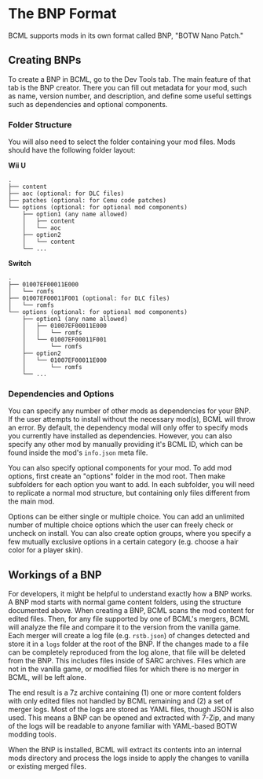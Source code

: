 # The BNP Format

BCML supports mods in its own format called BNP, "BOTW Nano Patch."

## Creating BNPs

To create a BNP in BCML, go to the Dev Tools tab. The main feature of that tab is the BNP creator.
There you can fill out metadata for your mod, such as name, version number, and description, and
define some useful settings such as dependencies and optional components.


### Folder Structure

You will also need to select the folder containing your mod files. Mods should have the following
folder layout:

**Wii U**

```
.
├── content
├── aoc (optional: for DLC files)
├── patches (optional: for Cemu code patches)
└── options (optional: for optional mod components)
    ├── option1 (any name allowed)
    │   ├── content
    │   └── aoc
    ├── option2
    │   └── content
    └── ...
```

**Switch**

```
.
├── 01007EF00011E000
│   └── romfs
├── 01007EF00011F001 (optional: for DLC files)
│   └── romfs
└── options (optional: for optional mod components)
    ├── option1 (any name allowed)
    │   ├── 01007EF00011E000
    │   │   └── romfs
    │   └── 01007EF00011F001
    │       └── romfs
    ├── option2
    │   └── 01007EF00011E000
    │       └── romfs
    └── ...
```

### Dependencies and Options

You can specify any number of other mods as dependencies for your BNP. If the user attempts to
install without the necessary mod(s), BCML will throw an error. By default, the dependency modal
will only offer to specify mods you currently have installed as dependencies. However, you can also
specify any other mod by manually providing it's BCML ID, which can be found inside the mod's
`info.json` meta file.

You can also specify optional components for your mod. To add mod options, first create an "options"
folder in the mod root. Then make subfolders for each option you want to add. In each subfolder, you
will need to replicate a normal mod structure, but containing only files different from the main
mod.

Options can be either single or multiple choice. You can add an unlimited number of multiple choice
options which the user can freely check or uncheck on install. You can also create option groups,
where you specify a few mutually exclusive options in a certain category (e.g. choose a hair color
for a player skin).

## Workings of a BNP

For developers, it might be helpful to understand exactly how a BNP works. A BNP mod starts with
normal game content folders, using the structure documented above. When creating a BNP, BCML scans
the mod content for edited files. Then, for any file supported by one of BCML's mergers, BCML will
analyze the file and compare it to the version from the vanilla game. Each merger will create a log
file (e.g. `rstb.json`) of changes detected and store it in a `logs` folder at the root of the BNP.
If the changes made to a file can be completely reproduced from the log alone, that file will be
deleted from the BNP. This includes files inside of SARC archives. Files which are not in the
vanilla game, or modified files for which there is no merger in BCML, will be left alone.

The end result is a 7z archive containing (1) one or more content folders with only edited files not
handled by BCML remaining and (2) a set of merger logs. Most of the logs are stored as YAML files,
though JSON is also used. This means a BNP can be opened and extracted with 7-Zip, and many
of the logs will be readable to anyone familiar with YAML-based BOTW modding tools.

When the BNP is installed, BCML will extract its contents into an internal mods directory and
process the logs inside to apply the changes to vanilla or existing merged files.
